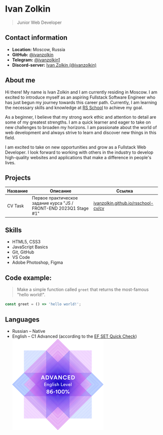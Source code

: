 # Ivan Zolkin

> Junior Web Developer

## Contact information

- **Location:** Moscow, Russia
- **GitHub:** [@ivanzolkin](https://github.com/ivanzolkin)
- **Telegram:** [@ivanzolkin1](https://t.me/ivanzolkin1)
- **Discord-server:** [Ivan Zolkin (@ivanzolkin)](https://discord.gg/PRADsJB)

## About me

Hi there! My name is Ivan Zolkin and I am currently residing in Moscow. I am excited to introduce myself as an aspiring Fullstack Software Engineer who has just begun my journey towards this career path. Currently, I am learning the necessary skills and knowledge at [RS School](https://rs.school/) to achieve my goal.

As a beginner, I believe that my strong work ethic and attention to detail are some of my greatest strengths. I am a quick learner and eager to take on new challenges to broaden my horizons. I am passionate about the world of web development and always strive to learn and discover new things in this field.

I am excited to take on new opportunities and grow as a Fullstack Web Developer. I look forward to working with others in the industry to develop high-quality websites and applications that make a difference in people's lives.

## Projects

| Название | Описание                                                            | Ссылка                                                                             | 
| -------- | ------------------------------------------------------------------- | ---------------------------------------------------------------------------------- |
| CV Task  | Первое практическое задание курса "JS / FRONT-END 2023Q1 Stage #1"  | [ivanzolkin.github.io/rsschool-cv/cv](https://ivanzolkin.github.io/rsschool-cv/cv) |

## Skills

-   HTML5, CSS3
-   JavaScript Basics
-   Git, GitHub
-   VS Code
-   Adobe Photoshop, Figma

## Code example:
> Make a simple function called `greet` that returns the most-famous "hello world!".

```javascript
const greet = () => 'hello world!';
```

## Languages
- Russian – Native­
- English – C1 Advanced (according to the [EF SET Quick Check](https://www.efset.org/quick-check/))<br>
![EF SET Quick Check Score 92 / 100](img/test-result.png)